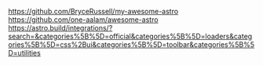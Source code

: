 https://github.com/BryceRussell/my-awesome-astro
https://github.com/one-aalam/awesome-astro
https://astro.build/integrations/?search=&categories%5B%5D=official&categories%5B%5D=loaders&categories%5B%5D=css%2Bui&categories%5B%5D=toolbar&categories%5B%5D=utilities
